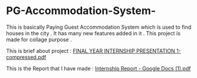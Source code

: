 # PG-Accommodation-System-
This is basically Paying Guest Accommodation System  which is used to find houses in the city . It has many new features added in it  . This project is made for collage purpose .

This is brief about project : [FINAL YEAR INTERNSHIP PRESENTATION 1-compressed.pdf](https://github.com/paavan2003/PG-Accommodation-System-/files/15474547/FINAL.YEAR.INTERNSHIP.PRESENTATION.1-compressed.pdf)

This is the Report that I have made : [Internship Report - Google Docs (1).pdf](https://github.com/paavan2003/PG-Accommodation-System-/files/15455282/Internship.Report.-.Google.Docs.1.pdf)
